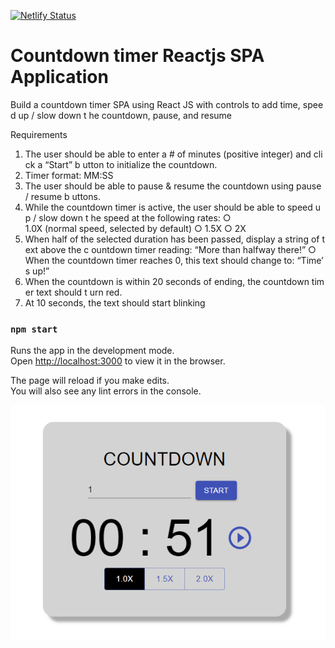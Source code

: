 [![Netlify Status](https://api.netlify.com/api/v1/badges/05f12e4a-6d9b-4244-8e78-940701839e8f/deploy-status)](https://app.netlify.com/sites/friendly-torvalds-cfebf3/deploys)

# Countdown timer Reactjs SPA Application

Build a countdown timer SPA using React JS with controls to add time, speed up / slow down t he countdown,
pause, and resume

Requirements

1. The user should be able to enter a # of minutes (positive integer) and click a “Start” b utton to initialize the countdown.
1. Timer format: MM:SS
1. The user should be able to pause & resume the countdown using pause / resume b uttons.
1. While the countdown timer is active, the user should be able to speed up / slow down t he speed at the following rates: ○ 1.0X (normal speed, selected by default) ○ 1.5X ○ 2X
1. When half of the selected duration has been passed, display a string of text above the c ountdown timer reading: “More than halfway there!” ○ When the countdown timer reaches 0, this text should change to: “Time’s up!”
1. When the countdown is within 20 seconds of ending, the countdown timer text should t urn red.
1. At 10 seconds, the text should start blinking

### `npm start`

Runs the app in the development mode.<br />
Open [http://localhost:3000](http://localhost:3000) to view it in the browser.

The page will reload if you make edits.<br />
You will also see any lint errors in the console.

![Screenshot](/screenshots/screenshot1.png)
